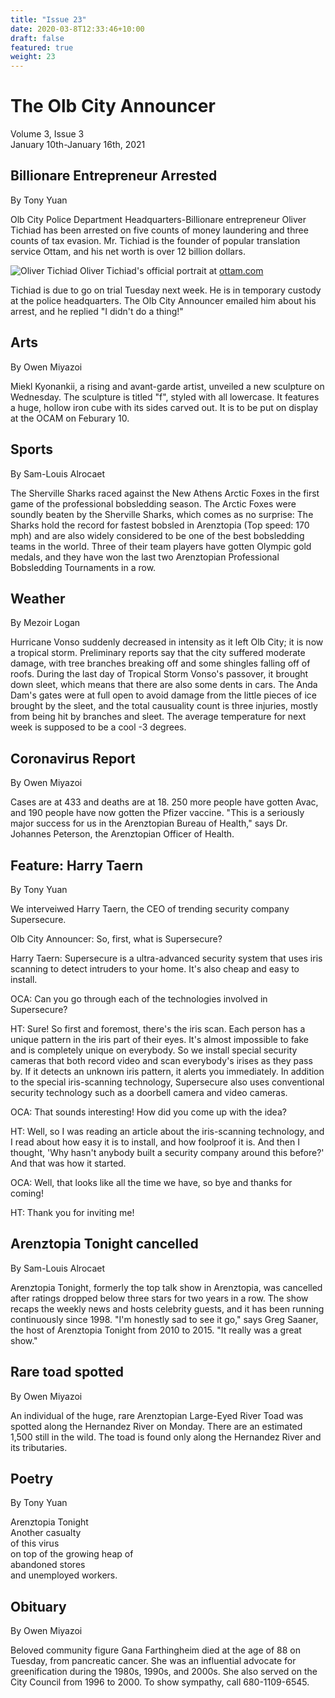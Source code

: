 ```yaml
---
title: "Issue 23"
date: 2020-03-8T12:33:46+10:00
draft: false
featured: true
weight: 23
---
```


# The Olb City Announcer
Volume 3, Issue 3    
January 10th-January 16th, 2021

## Billionare Entrepreneur Arrested
By Tony Yuan

Olb City Police Department Headquarters-Billionare entrepreneur Oliver Tichiad has been arrested on five counts of money laundering and three counts of tax evasion. Mr. Tichiad is the founder of popular translation service Ottam, and his net worth is over 12 billion dollars. 

![Oliver Tichiad](https://qph.fs.quoracdn.net/main-qimg-45503b82226d84e0dad157a5cd6116aa)
Oliver Tichiad's official portrait at [ottam.com](ottam.com)

Tichiad is due to go on trial Tuesday next week. He is in temporary custody at the police headquarters. The Olb City Announcer emailed him about his arrest, and he replied "I didn't do a thing!" 

## Arts
By Owen Miyazoi

Miekl Kyonankii, a rising and avant-garde artist, unveiled a new sculpture on Wednesday. The sculpture is titled "f", styled with all lowercase. It features a huge, hollow iron cube with its sides carved out. It is to be put on display at the OCAM on Feburary 10.

## Sports
By Sam-Louis Alrocaet

The Sherville Sharks raced against the New Athens Arctic Foxes in the first game of the professional bobsledding season. The Arctic Foxes were soundly beaten by the Sherville Sharks, which comes as no surprise: The Sharks hold the record for fastest bobsled in Arenztopia (Top speed: 170 mph) and are also widely considered to be one of the best bobsledding teams in the world. Three of their team players have gotten Olympic gold medals, and they have won the last two Arenztopian Professional Bobsledding Tournaments in a row.

## Weather
By Mezoir Logan

Hurricane Vonso suddenly decreased in intensity as it left Olb City; it is now a tropical storm. Preliminary reports say that the city suffered moderate damage, with tree branches breaking off and some shingles falling off of roofs. During the last day of Tropical Storm Vonso's passover, it brought down sleet, which means that there are also some dents in cars. The Anda Dam's gates were at full open to avoid damage from the little pieces of ice brought by the sleet, and the total causuality count is three injuries, mostly from being hit by branches and sleet. The average temperature for next week is supposed to be a cool -3 degrees.

## Coronavirus Report
By Owen Miyazoi

Cases are at 433 and deaths are at 18. 250 more people have gotten Avac, and 190 people have now gotten the Pfizer vaccine. "This is a seriously major success for us in the Arenztopian Bureau of Health," says Dr. Johannes Peterson, the Arenztopian Officer of Health.

## Feature: Harry Taern
By Tony Yuan

We interveiwed Harry Taern, the CEO of trending security company Supersecure.

Olb City Announcer: So, first, what is Supersecure?

Harry Taern: Supersecure is a ultra-advanced security system that uses iris scanning to detect intruders to your home. It's also cheap and easy to install.

OCA: Can you go through each of the technologies involved in Supersecure?

HT: Sure! So first and foremost, there's the iris scan. Each person has a unique pattern in the iris part of their eyes. It's almost impossible to fake and is completely unique on everybody. So we install special security cameras that both record video and scan everybody's irises as they pass by. If it detects an unknown iris pattern, it alerts you immediately. In addition to the special iris-scanning technology, Supersecure also uses conventional security technology such as a doorbell camera and  video cameras.

OCA: That sounds interesting! How did you come up with the idea?

HT: Well, so I was reading an article about the iris-scanning technology, and I read about how easy it is to install, and how foolproof it is. And then I thought, 'Why hasn't anybody built a security company around this before?' And that was how it started.

OCA: Well, that looks like all the time we have, so bye and thanks for coming!

HT: Thank you for inviting me!

## Arenztopia Tonight cancelled
By Sam-Louis Alrocaet

Arenztopia Tonight, formerly the top talk show in Arenztopia, was cancelled after ratings dropped below three stars for two years in a row. The show recaps the weekly news and hosts celebrity guests, and it has been running continuously since 1998. "I'm honestly sad to see it go," says Greg Saaner, the host of Arenztopia Tonight from 2010 to 2015. "It really was a great show."

## Rare toad spotted
By Owen Miyazoi

An individual of the huge, rare Arenztopian Large-Eyed River Toad was spotted along the Hernandez River on Monday. There are an estimated 1,500 still in the wild. The toad is found only along the Hernandez River and its tributaries.

## Poetry
By Tony Yuan

Arenztopia Tonight    
Another casualty    
of this virus    
on top of the growing heap of    
abandoned stores    
and unemployed workers.    

## Obituary
By Owen Miyazoi

Beloved community figure Gana Farthingheim died at the age of 88 on Tuesday, from pancreatic cancer. She was an influential advocate for greenification during the 1980s, 1990s, and 2000s. She also served on the City Council from 1996 to 2000. To show sympathy, call 680-1109-6545.
